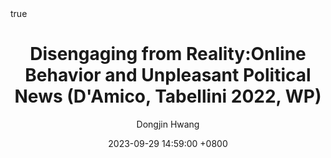 ---
title: Disengaging from Reality:Online Behavior and Unpleasant Political News (D'Amico, Tabellini 2022, WP)
author: Dongjin Hwang
date: 2023-09-29 14:59:00 +0800
categories: [논문리뷰, Economics]
tags: [political economy, empirical, inattention, partisan bias, confirmation bias, motivated reasoning, reddit, working paper]
math: true
mermaid: true
toc: true
toc_sticky: true
pin: true
---